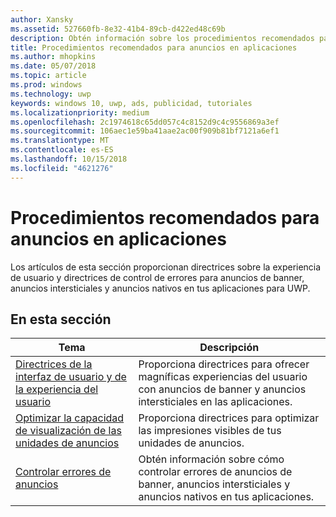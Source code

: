 ```yaml
---
author: Xansky
ms.assetid: 527660fb-8e32-41b4-89cb-d422ed48c69b
description: Obtén información sobre los procedimientos recomendados para anuncios en aplicaciones, incluidas las directrices sobre la experiencia del usuario y el control de errores.
title: Procedimientos recomendados para anuncios en aplicaciones
ms.author: mhopkins
ms.date: 05/07/2018
ms.topic: article
ms.prod: windows
ms.technology: uwp
keywords: windows 10, uwp, ads, publicidad, tutoriales
ms.localizationpriority: medium
ms.openlocfilehash: 2c1974618c65dd057c4c8152d9c4c9556869a3ef
ms.sourcegitcommit: 106aec1e59ba41aae2ac00f909b81bf7121a6ef1
ms.translationtype: MT
ms.contentlocale: es-ES
ms.lasthandoff: 10/15/2018
ms.locfileid: "4621276"
---
```

# <a name="best-practices-for-ads-in-apps"></a>Procedimientos recomendados para anuncios en aplicaciones

Los artículos de esta sección proporcionan directrices sobre la experiencia de usuario y directrices de control de errores para anuncios de banner, anuncios intersticiales y anuncios nativos en tus aplicaciones para UWP.

## <a name="in-this-section"></a>En esta sección

|  Tema    | Descripción |               
|----------|-------|
| [Directrices de la interfaz de usuario y de la experiencia del usuario](ui-and-user-experience-guidelines.md) | Proporciona directrices para ofrecer magníficas experiencias del usuario con anuncios de banner y anuncios intersticiales en las aplicaciones. |
| [Optimizar la capacidad de visualización de las unidades de anuncios](optimize-ad-unit-viewability.md) | Proporciona directrices para optimizar las impresiones visibles de tus unidades de anuncios. |
| [Controlar errores de anuncios](error-handling-with-advertising-libraries.md)     |  Obtén información sobre cómo controlar errores de anuncios de banner, anuncios intersticiales y anuncios nativos en tus aplicaciones.          |



 

 
